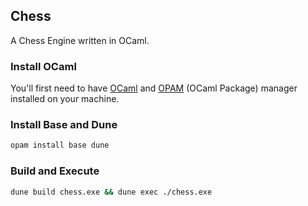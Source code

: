 ## Chess

A Chess Engine written in OCaml.

### Install OCaml

You'll first need to have [OCaml](https://ocaml.org/docs/install.html) and [OPAM](https://opam.ocaml.org/) (OCaml Package) manager installed on your machine. 

### Install Base and Dune

```sh
opam install base dune
```

### Build and Execute

```sh
dune build chess.exe && dune exec ./chess.exe
```



